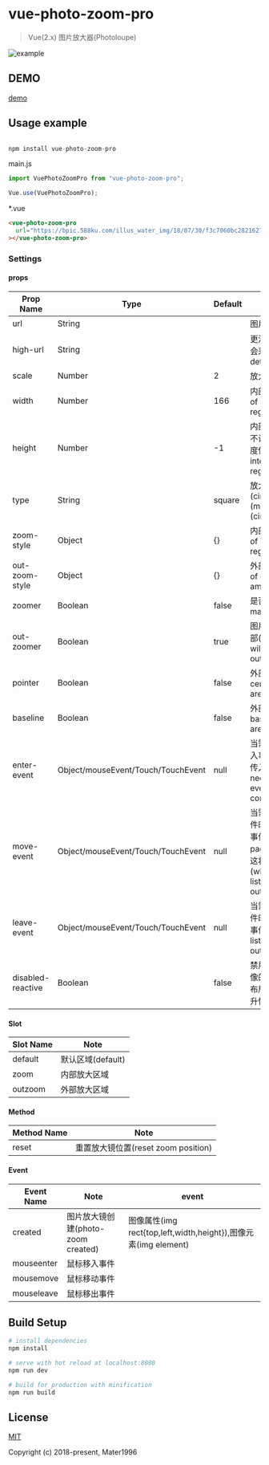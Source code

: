 # vue-photo-zoom-pro

> Vue(2.x) 图片放大器(Photoloupe)

![example](https://raw.githubusercontent.com/Mater1996/vue-photo-zoom-pro/master/example.png)

## DEMO

[demo](https://codepen.io/xbup/project/editor/AjnEgE)

## Usage example

```js

npm install vue-photo-zoom-pro

```

main.js

```js
import VuePhotoZoomPro from "vue-photo-zoom-pro";

Vue.use(VuePhotoZoomPro);
```

\*.vue

```html
<vue-photo-zoom-pro
  url="https://bpic.588ku.com/illus_water_img/18/07/30/f3c7060bc28216271dc8c4630b288331.jpg!/watermark/url/L3dhdGVyL3dhdGVyX2JhY2tfNDAwXzIwMC5wbmc=/repeat/true"
></vue-photo-zoom-pro>
```

### Settings

#### props

| Prop Name       | Type              | Default | Note                                                                                                                                             |
| ----------- | ----------------- | ------- | ------------------------------------------------------------------------------------------------------------------------------------------------ |
| url         | String            |         | 图片地址(photo url)                                                                                                                              |
| high-url    | String            |         | 更清晰的图片,若不提供会采用 url(more detailed photo url)                                                                                         |
| scale       | Number            | 2       | 放大倍数(scale number)                                                                                                                                  |
| width       | Number            | 166     | 内部放大区域宽度(width of internal amplification region)                                                                                                            |
| height      | Number            | -1     | 内部放大区域高度，如果不设置或者小于0会和宽度保持同步(height of internal amplification region)                                                                                                            |
| type        | String            | square  | 放大镜类型(circle,square)(magnifying glass type (circle,square))                                                                                 |
| zoom-style  | Object            | {}      | 内部放大区域样式(style of internal amplification region)                                                                                                            |
| out-zoom-style  | Object            | {}  | 外部放大区域样式(style of external amplification region)                                                                                                            |
| zoomer   | Boolean           | false   | 是否隐藏放大镜(hide magnifying)                                                                                            |
| out-zoomer    | Boolean           | true    | 图片展示区域会在图片外部(amplification region will be displayed on the outside)                                                                                 |
| pointer     | Boolean           | false   | 外部区域的中心点 (the center of an external area)                                                                                                |
| baseline    | Boolean           | false   | 外部区域的基线 (the baseline of the external area)                                                                                               |
| enter-event | Object/mouseEvent/Touch/TouchEvent | null    | 当需要在外部监听鼠标移入事件时，请通过该字段传入事件(When you need to listen for enter events outside the component)                               |
| move-event  | Object/mouseEvent/Touch/TouchEvent | null    | 当需要在外部监听移动事件时,请通过该字段传入事件（必须包含 pageX,pageY,clientY），这将禁用内部移动监听(when you need to listen for moving events outside the component) |
| leave-event | Object/mouseEvent/Touch/TouchEvent | null    | 当需要在外部监听离开事件时，请通过该字段传入事件(When you need to listen for leaving events outside the component)                               |
| disabled-reactive| Boolean | false    | 禁用响应式，不会轮询图像的位置,在确定不改变布局的情况下使用可以提升性能 |

#### Slot

| Slot Name | Note                                                               |
| ---- | ------------------------------------------------------------------ |
| default | 默认区域(default) |
| zoom | 内部放大区域 |
| outzoom| 外部放大区域 |

#### Method

| Method Name | Note                                |
| ------ | ----------------------------------- |
| reset  | 重置放大镜位置(reset zoom position) |

#### Event

| Event Name  | Note                               | event                                       |
| ------- | ---------------------------------- | ------------------------------------------- |
| created | 图片放大镜创建(photo-zoom created) | 图像属性(img rect{top,left,width,height}),图像元素(img element) |
| mouseenter | 鼠标移入事件 |  |
| mousemove | 鼠标移动事件 |  |
| mouseleave | 鼠标移出事件 |  |

## Build Setup

```bash
# install dependencies
npm install

# serve with hot reload at localhost:8080
npm run dev

# build for production with minification
npm run build
```

## License

[MIT](https://opensource.org/licenses/MIT)

Copyright (c) 2018-present, Mater1996
